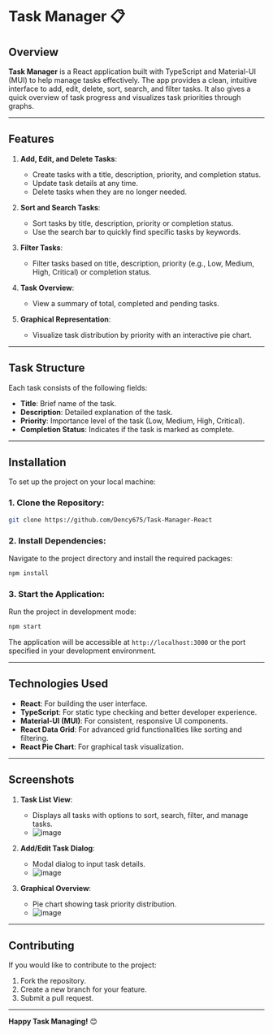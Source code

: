 # Task Manager 📋

## Overview

**Task Manager** is a React application built with TypeScript and Material-UI (MUI) to help manage tasks effectively. The app provides a clean, intuitive interface to add, edit, delete, sort, search, and filter tasks. It also gives a quick overview of task progress and visualizes task priorities through graphs.

---

## Features

1. **Add, Edit, and Delete Tasks**:

   - Create tasks with a title, description, priority, and completion status.
   - Update task details at any time.
   - Delete tasks when they are no longer needed.

2. **Sort and Search Tasks**:

   - Sort tasks by title, description, priority or completion status.
   - Use the search bar to quickly find specific tasks by keywords.

3. **Filter Tasks**:

   - Filter tasks based on title, description, priority (e.g., Low, Medium, High, Critical) or completion status.

4. **Task Overview**:

   - View a summary of total, completed and pending tasks.

5. **Graphical Representation**:
   - Visualize task distribution by priority with an interactive pie chart.

---

## Task Structure

Each task consists of the following fields:

- **Title**: Brief name of the task.
- **Description**: Detailed explanation of the task.
- **Priority**: Importance level of the task (Low, Medium, High, Critical).
- **Completion Status**: Indicates if the task is marked as complete.

---

## Installation

To set up the project on your local machine:

### 1. Clone the Repository:

```bash
git clone https://github.com/Dency675/Task-Manager-React
```

### 2. Install Dependencies:

Navigate to the project directory and install the required packages:

```bash
npm install
```

### 3. Start the Application:

Run the project in development mode:

```bash
npm start
```

The application will be accessible at `http://localhost:3000` or the port specified in your development environment.

---

## Technologies Used

- **React**: For building the user interface.
- **TypeScript**: For static type checking and better developer experience.
- **Material-UI (MUI)**: For consistent, responsive UI components.
- **React Data Grid**: For advanced grid functionalities like sorting and filtering.
- **React Pie Chart**: For graphical task visualization.

---

## Screenshots

1. **Task List View**:

   - Displays all tasks with options to sort, search, filter, and manage tasks.
   - ![image](https://github.com/user-attachments/assets/50cac99d-03ae-4672-a998-99c87cf79304)

2. **Add/Edit Task Dialog**:

   - Modal dialog to input task details.
   - ![image](https://github.com/user-attachments/assets/81b3329d-b845-4653-bab3-8ba7fb13d97e)

3. **Graphical Overview**:
   - Pie chart showing task priority distribution.
   - ![image](https://github.com/user-attachments/assets/7b62f196-450f-440a-943c-2a6e6d44b203)

---

## Contributing

If you would like to contribute to the project:

1. Fork the repository.
2. Create a new branch for your feature.
3. Submit a pull request.

---

**Happy Task Managing!** 😊
